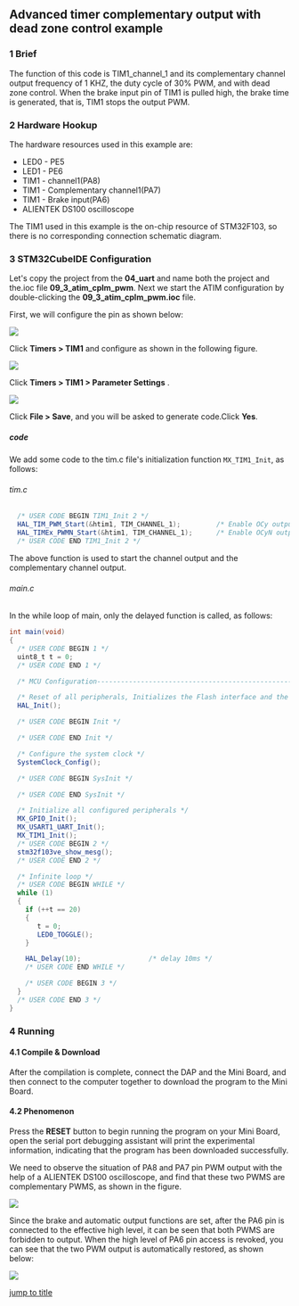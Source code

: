 ## Advanced timer complementary output with dead zone control example<a name="brief"></a>

### 1 Brief
The function of this code is TIM1_channel_1 and its complementary channel output frequency of 1 KHZ, the duty cycle of 30% PWM, and with dead zone control. When the brake input pin of TIM1 is pulled high, the brake time is generated, that is, TIM1 stops the output PWM.
### 2 Hardware Hookup
The hardware resources used in this example are:
+ LED0 - PE5
+ LED1 - PE6
+ TIM1 - channel1(PA8)
+ TIM1 - Complementary channel1(PA7)
+ TIM1 - Brake input(PA6)
+ ALIENTEK DS100 oscilloscope

The TIM1 used in this example is the on-chip resource of STM32F103, so there is no corresponding connection schematic diagram.

### 3 STM32CubeIDE Configuration


Let's copy the project from the **04_uart** and name both the project and the.ioc file **09_3_atim_cplm_pwm**. Next we start the ATIM configuration by double-clicking the **09_3_atim_cplm_pwm.ioc** file.

First, we will configure the pin as shown below:

<img src="../../1_docs/3_figures/09_3_atim_cplm_pwm/01_pin.png">

Click **Timers > TIM1** and configure as shown in the following figure.

<img src="../../1_docs/3_figures/09_3_atim_cplm_pwm/02_config.png">

Click **Timers > TIM1 > Parameter Settings** .

<img src="../../1_docs/3_figures/09_3_atim_cplm_pwm/03_parameter.png">

Click **File > Save**, and you will be asked to generate code.Click **Yes**.

##### code
We add some code to the tim.c file's initialization function ``MX_TIM1_Init``, as follows:
###### tim.c
```c#
  /* USER CODE BEGIN TIM1_Init 2 */
  HAL_TIM_PWM_Start(&htim1, TIM_CHANNEL_1);         /* Enable OCy output. */
  HAL_TIMEx_PWMN_Start(&htim1, TIM_CHANNEL_1);      /* Enable OCyN output. */
  /* USER CODE END TIM1_Init 2 */
```
The above function is used to start the channel output and the complementary channel output.

###### main.c
In the while loop of main, only the delayed function is called, as follows:
```c#
int main(void)
{
  /* USER CODE BEGIN 1 */
  uint8_t t = 0;
  /* USER CODE END 1 */

  /* MCU Configuration--------------------------------------------------------*/

  /* Reset of all peripherals, Initializes the Flash interface and the Systick. */
  HAL_Init();

  /* USER CODE BEGIN Init */

  /* USER CODE END Init */

  /* Configure the system clock */
  SystemClock_Config();

  /* USER CODE BEGIN SysInit */

  /* USER CODE END SysInit */

  /* Initialize all configured peripherals */
  MX_GPIO_Init();
  MX_USART1_UART_Init();
  MX_TIM1_Init();
  /* USER CODE BEGIN 2 */
  stm32f103ve_show_mesg();
  /* USER CODE END 2 */

  /* Infinite loop */
  /* USER CODE BEGIN WHILE */
  while (1)
  {
    if (++t == 20)
    {
       t = 0;
       LED0_TOGGLE();
    }

    HAL_Delay(10);                 /* delay 10ms */
    /* USER CODE END WHILE */

    /* USER CODE BEGIN 3 */
  }
  /* USER CODE END 3 */
}
```


### 4 Running
#### 4.1 Compile & Download
After the compilation is complete, connect the DAP and the Mini Board, and then connect to the computer together to download the program to the Mini Board.
#### 4.2 Phenomenon
Press the **RESET** button to begin running the program on your Mini Board, open the serial port debugging assistant will print the experimental information, indicating that the program has been downloaded successfully.

We need to observe the situation of PA8 and PA7 pin PWM output with the help of a ALIENTEK DS100 oscilloscope, and find that these two PWMS are complementary PWMS, as shown in the figure.

<img src="../../1_docs/3_figures/09_3_atim_cplm_pwm/04_wave1.png">

Since the brake and automatic output functions are set, after the PA6 pin is connected to the effective high level, it can be seen that both PWMS are forbidden to output. When the high level of PA6 pin access is revoked, you can see that the two PWM output is automatically restored, as shown below:

<img src="../../1_docs/3_figures/09_3_atim_cplm_pwm/05_wave2.png">

[jump to title](#brief)

